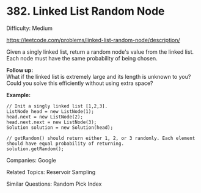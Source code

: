 # 382. Linked List Random Node

Difficulty: Medium

https://leetcode.com/problems/linked-list-random-node/description/

Given a singly linked list, return a random node's value from the linked list. Each node must have the same probability of being chosen.

**Follow up:**  
What if the linked list is extremely large and its length is unknown to you? Could you solve this efficiently without using extra space?

**Example:**
```
// Init a singly linked list [1,2,3].
ListNode head = new ListNode(1);
head.next = new ListNode(2);
head.next.next = new ListNode(3);
Solution solution = new Solution(head);

// getRandom() should return either 1, 2, or 3 randomly. Each element should have equal probability of returning.
solution.getRandom();
```

Companies: Google

Related Topics: Reservoir Sampling

Similar Questions: Random Pick Index
